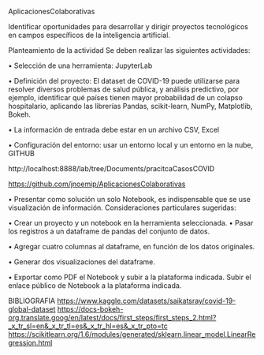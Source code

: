 AplicacionesColaborativas

Identificar oportunidades para desarrollar y dirigir proyectos tecnológicos en campos específicos de la inteligencia artificial.

Planteamiento de la actividad Se deben realizar las siguientes actividades:

•	Selección de una herramienta: JupyterLab

•	Definición del proyecto: El dataset de COVID-19 puede utilizarse para resolver diversos problemas de salud pública, y análisis predictivo, por ejemplo, identificar qué países tienen mayor probabilidad de un colapso hospitalario, aplicando las librerías Pandas, scikit-learn, NumPy, Matplotlib, Bokeh.

•	La información de entrada debe estar en un archivo CSV, Excel

•	Configuración del entorno: usar un entorno local y un entorno en la nube, GITHUB

http://localhost:8888/lab/tree/Documents/pracitcaCasosCOVID

https://github.com/jnoemip/AplicacionesColaborativas

•	Presentar como solución un solo Notebook, es indispensable que se use visualización de información. Consideraciones particulares sugeridas:

•	Crear un proyecto y un notebook en la herramienta seleccionada. • Pasar los registros a un dataframe de pandas del conjunto de datos.

•	Agregar cuatro columnas al dataframe, en función de los datos originales. 

•	Generar dos visualizaciones del dataframe.

•	Exportar como PDF el Notebook y subir a la plataforma indicada. Subir el enlace público de Notebook a la plataforma indicada.

BIBLIOGRAFIA
https://www.kaggle.com/datasets/saikatsray/covid-19-global-dataset
https://docs-bokeh-org.translate.goog/en/latest/docs/first_steps/first_steps_2.html?_x_tr_sl=en&_x_tr_tl=es&_x_tr_hl=es&_x_tr_pto=tc 
https://scikitlearn.org/1.6/modules/generated/sklearn.linear_model.LinearRegression.html


